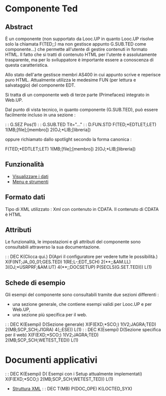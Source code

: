 # Componente Ted

## Abstract

È un componente (non supportato da Looc.UP in quanto Looc.UP risolve solo la chiamata F(TED;;) ma non gestisce appunto G.SUB.TED come componente...) che permette all'utente di gestire contenuti in formato HTML. Il fatto che si tratti di contenuto HTML per l'utente è assolutamente trasparente, ma per lo sviluppatore è importante essere a conoscenza di questa caratteristica.

Allo stato dell'arte gestisce membri AS400 in cui appunto scrive e reperisce puro HTML.
Attualmente utilizza le medesime FUN (per lettura e salvataggio) del componente EDT.

Si tratta di un componente web di terze parte (Primefaces) integrato in Web.UP.

Dal punto di vista tecnico, in quanto componente (G.SUB.TED), può essere facilmente incluso in una sezione : 

  :  : G.SEZ Pos(1)
  :  : G.SUB.TED Tit="..."
  :  : D.FUN.STD F(TED;*EDTLET;LET) 1(MB;[file];[membro]) 2(OJ;*LIB;[libreria])

oppure richiamato dallo spotlight secondo la forma canonica : 

 F(TED;*EDTLET;LET) 1(MB;[file];[membro]) 2(OJ;*LIB;[libreria])


## Funzionalità
- [Visualizzare i dati](Sorgenti/DOC/TA/B£AMO/LOCTED_F01)
- [Menu e strumenti](Sorgenti/DOC/TA/B£AMO/LOCTED_F03)

## Formato dati
Tipo di XML utilizzato :  Xml con contenuto in CDATA. Il contenuto di CDATA è HTML

## Attributi
Le funzionalità, le impostazioni e gli attributi del componente sono consultabili attraverso la sua documentazione.

 :  : DEC K(Clicca qui.) D(Apri il configuratore per vedere tutte le possibilità.) X(F(INT;JA_00_01;GES.TED) 1(RE;L-;EDT_SCH) 2(\*\*;;&AM.LL) 3(OJ;\*USRPRF;&AM.UT) 4(\*\*;;DOCSETUP) P(SECLS(G.SET.TED))) L(1)

## Schede di esempio
Gli esempi del componente sono consultabili tramite due sezioni differenti : 
- una sezione generale, che contiene esempi validi per Looc.UP e per Web.UP,
- una sezione più specifica per il web.

 :  : DEC K(Esempi) D(Sezione generale) X(F(EXD;\*SCO;) 1(V2;JAGRA;TED) 2(MB;SCP_SCH;J1GRA) 4(;;ESE)) L(1)
 :  : DEC K(Esempi) D(Sezione specifica per il web) X(F(EXD;\*SCO;) 1(V2;JAGRA;TED) 2(MB;SCP_SCH;WETEST_TED)) L(1)

# Documenti applicativi
 :  : DEC K(Esempi) D( Esempi con i Setup attualmente implementati) X(F(EXD;\*SCO;) 2(MB;SCP_SCH;WETEST_TED)) L(1)
- [Struttura XML](Sorgenti/DOC/TA/B£AMO/LOCTED_XML)
 :  : DEC T(MB) P(DOC_OPE) K(LOCTED_SYX)
